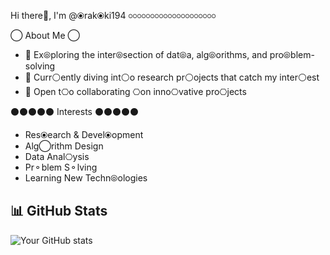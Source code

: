 Hi there👋, I'm @⦿rak⦿ki194
⚬⚬⚬⚬⚬⚬⚬⚬⚬⚬⚬⚬⚬⚬⚬⚬⚬⚬⚬⚬

◯ About Me ◯
* 👀 Ex⦾ploring the inter⦾section of dat⦾a, alg⦾orithms, and pro⦾blem-solving
* 🌱 Curr⚪ently diving int⚪o research pr⚪ojects that catch my inter⚪est
* 💞️ Open t⎔o collaborating ⎔on inno⎔vative pro⎔jects

⚫⚫⚫⚫⚫ Interests ⚫⚫⚫⚫⚫
* Res⦿earch & Devel⦿opment
* Alg◯rithm Design
* Data Anal⎔ysis
* Pr⚬blem S⚬lving
* Learning New Techn⦾ologies

## 📊 GitHub Stats
![Your GitHub stats](https://github-readme-stats.vercel.app/api?username=rakki194&show_icons=true)
